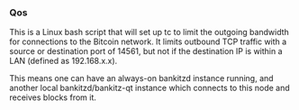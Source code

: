 ### Qos ###

This is a Linux bash script that will set up tc to limit the outgoing bandwidth for connections to the Bitcoin network. It limits outbound TCP traffic with a source or destination port of 14561, but not if the destination IP is within a LAN (defined as 192.168.x.x).

This means one can have an always-on bankitzd instance running, and another local bankitzd/bankitz-qt instance which connects to this node and receives blocks from it.
